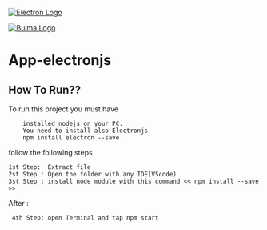 [![Electron Logo](https://electronjs.org/images/electron-logo.svg)](https://electronjs.org)

[![Bulma Logo](https://bulma.io/images/bulma-logo.png)](https://bulma.io/)

# App-electronjs

## How To Run??

To run this project you must have 

```
    installed nodejs on your PC.
    You need to install also Electronjs
    npm install electron --save 
```

follow the following steps

```
1st Step:  Extract file
2st Step : Open the folder with any IDE(VScode)
3st Step : install node module with this command << npm install --save >>

```
After :
```
 4th Step: open Terminal and tap npm start 
 
```
